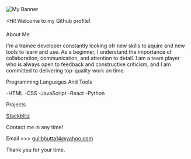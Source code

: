 <img src='https://user-images.githubusercontent.com/120671402/219975599-2e2b6a6b-b6ec-4df5-a18f-714ca4069c93.png' alt='My Banner'/>

⚡Hi! Welcome to my Github profile!

About Me

I'm a trainee developer constantly looking ofr new skills to aquire and new tools to learn and use.
As a beginner, I understand the importance of collaboration, communication, and attention to detail. I am a team player who is always open to feedback and constructive criticism, and I am committed to delivering top-quality work on time.

Programming Languages And Tools

-HTML
-CSS
-JavaScript
-React
-Python

Projects

<a href='https://stackblitz.com/@Muhammad2317'>Stackblitz</a>

Contact me in any time!

Email >>> gullbhutta14@yahoo.com

Thank you for your time.

